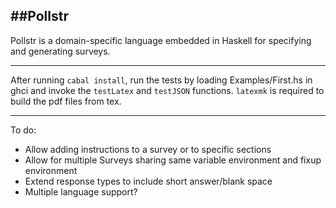 ##Pollstr
---

Pollstr is a domain-specific language embedded in Haskell for specifying and 
generating surveys.

---

After running `cabal install`, run the tests by loading Examples/First.hs in
ghci and invoke the `testLatex` and `testJSON` functions. `latexmk` is required to build the pdf files from tex.

---
To do:

- Allow adding instructions to a survey or to specific sections
- Allow for multiple Surveys sharing same variable environment and fixup
environment 
- Extend response types to include short answer/blank space
- Multiple language support?
